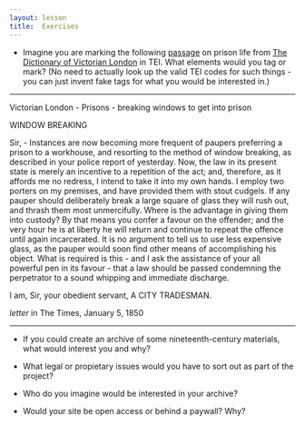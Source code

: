 ```yaml
---
layout: lesson
title:  Exercises
---
```

* Imagine you are marking the following [passage](/textanalysiscoursebook/book/http:/www.victorianlondon.org/prisons/breakingwindows.htm) on prison life from [The Dictionary of Victorian London](/textanalysiscoursebook/book/http:/www.victorianlondon.org/) in TEI. What elements would you tag or mark? \(No need to actually look up the valid TEI codes for such things - you can just invent fake tags for what you would be interested in.\)

---

Victorian London - Prisons - breaking windows to get into prison

WINDOW BREAKING

Sir, - Instances are now becoming more frequent of paupers preferring a prison to a workhouse, and resorting to the method of window breaking, as described in your police report of yesterday. Now, the law in its present state is merely an incentive to a repetition of the act; and, therefore, as it affords me no redress, I intend to take it into my own hands. I employ two porters on my premises, and have provided them with stout cudgels. If any pauper should deliberately break a large square of glass they will rush out, and thrash them most unmercifully. Where is the advantage in giving them into custody? By that means you confer a favour on the offender; and the very hour he is at liberty he will return and continue to repeat the offence until again incarcerated. It is no argument to tell us to use less expensive glass, as the pauper would soon find other means of accomplishing his object. What is required is this - and I ask the assistance of your all powerful pen in its favour - that a law should be passed condemning the perpetrator to a sound whipping and immediate discharge.

I am, Sir, your obedient servant, A CITY TRADESMAN.

_letter_ in The Times, January 5, 1850

---

* If you could create an archive of some nineteenth-century materials, what would interest you and why?

* What legal or propietary issues would you have to sort out as part of the project?

* Who do you imagine would be interested in your archive?

* Would your site be open access or behind a paywall? Why? 


